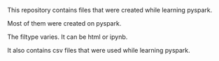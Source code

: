 This repository contains files that were created while learning pyspark.

Most of them were created on pyspark.

The filtype varies. It can be html or ipynb.

It also contains csv files that were used while learning pyspark.
